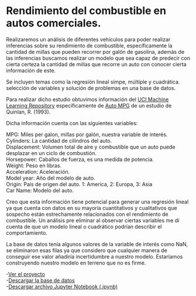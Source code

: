 # Rendimiento del combustible en autos comerciales.

Realizaremos un análisis de diferentes vehículos para poder realizar inferencias sobre su rendimiento de combustible, específicamente la cantidad de millas que pueden recorrer por galón de gasolina, además de las inferencias buscamos realizar un modelo que sea capaz de predecir con cierta certeza la cantidad de millas que recorre un auto con conocer cierta información de este.   
   
Se incluyen temas como la regresión lineal simpe, múltiple y cuadrática. selección de variables y solución de problemas en una base de datos.       

Para realizar dicho estudio obtuvimos información del [UCI Machine Learning Repository](https://archive.ics.uci.edu/) específicamente de [Auto MPG](https://archive.ics.uci.edu/dataset/9/auto+mpg) de un estudio de Quinlan, R. (1993).

Dicha información cuenta con las siguientes variables:

MPG: Miles per galon, millas por galón, nuestra variable de interés.    
Cylinders: La cantidad de cilindros del auto.   
Displacement: Volumen total de aire y combustible que un auto puede desplazar en un ciclo de combustión.   
Horsepower: Caballos de fuerza, es una medida de potencia.   
Weight: Peso en libras.   
Acceleration: Aceleración.     
Model year: Año del modelo de auto.   
Origin: País de origen del auto. 1: America, 2: Europa, 3: Asia   
Car Name: Modelo del auto.   

Creo que esta información tiene potencial para generar una regresión lineal ya que cuenta con datos en su mayoría cuantitativos y cualitativos que sospecho están estrechamente relacionados con el rendimiento de combustible. Un análisis pre eliminar al observar ciertas variables me di cuenta de que un modelo lineal o cuadrático podrían describir el comportamiento.  

La base de datos tenía algunos valores de la variable de interés como NaN, se eliminaron esas filas ya que considero que cualquier manera de conseguir ese valor añadiría incertidumbre a nuestro modelo. Estaríamos construyendo nuestro modelo en terreno que no es firme.

-[Ver el proyecto](proyecto1_1.html)  
-[Descargar la base de datos](auto-mpg.data-original)  
-[Descargar archivo Jupyter Notebook (.ipynb)](proyecto1_1.ipynb)

